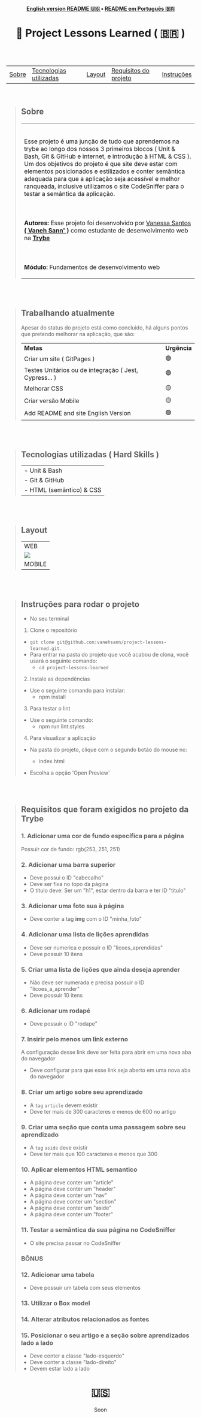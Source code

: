 <p align="center"><b>
 <a href="#----">English version README 🇺🇸 </a> •
 <a href="#---project-lessons-learned-------">README em Português 🇧🇷</a>
  </b>
</p>
<h1 align="center">
  📝 Project Lessons Learned
  <span> ( 🇧🇷 )  </span>
</h1>

<br>
<br>

<section>
  <table align="center">
<tr><p align="center"><b> </td> 
<td> <a href="#----about--">Sobre</a></td> 
<td>  <a href="#tecnologias-utilizadas--hard-skills-">Tecnologias utilizadas</a></td> 
<td>  <a href="#layout">Layout</a></td> 
<td>  <a href="">Requisitos do projeto</a></td> 
<td>  <a href="#instru%C3%A7%C3%B5es-para-rodar-o-projeto">Instruções</a></td> 
  </b>
  </p></tr>
  </table>
  
  <br>
  
  <blockquote>
    <h2 align="left">
   Sobre
  </h2>
<table>
    <tr>
      <td><br>
        <p align="left">
          Esse projeto é uma junção de tudo que aprendemos na trybe ao longo dos nossos 3 primeiros blocos ( Unit & Bash, Git & GitHub e internet, e introdução à HTML & CSS ). Um dos objetivos do projeto é que site deve estar com elementos posicionados e estilizados e conter semântica adequada para que a aplicação seja acessível e melhor ranqueada, inclusive utilizamos o site CodeSniffer para o testar a semântica da aplicação.</p>
      </td>
    </tr>
    <tr>
      <td><br>
        <p align="left">
          <b>Autores:</b> Esse projeto foi desenvolvido por <a href="https://www.linkedin.com/in/vanehsann/" target="_blank"> Vanessa Santos <b>( Vaneh Sann' )</b></a> como estudante de desenvolvimento web na <b><a href="https://www.betrybe.com/" target="_blank"> Trybe </a></b>
        </p>
      </td>
    <tr>
    <tr>
      <td><br>
        <p align="left">
          <b>Módulo:</b> Fundamentos de desenvolvimento web
        </p>
      </td>
    </tr>
 
</table> 
  </blockquote>

<br>
<br>

<blockquote>
   <h2>Trabalhando atualmente</h2>
  <p> Apesar do status do projeto está como concluido, há alguns pontos que pretendo melhorar na aplicação, que são: </p>
   <table>
  <tr>
    <td>
      <b>Metas</b>
    </td>
    <td>
      <b>Urgência</b>
    </td>
  </tr>
  <tr>
    <td>Criar um site ( GitPages )</td>
    <td>🟢</td>
  </tr>
  <tr>
    <td>Testes Unitários ou de integração ( Jest, Cypress... )</td>
    <td>🟢</td>
  </tr>
  <tr>
    <td>Melhorar CSS</td>
    <td>🟡</td>
  </tr>
  <tr>
    <td>Criar versão Mobile</td>
    <td>🟡</td>
  </tr>
  <tr>
    <td>Add README and site English Version</td>
    <td>🟢</td>
  </tr>

</table></blockquote>

<br>
<br>


<div>

  <blockquote>
    <h2 align="left">
Tecnologias utilizadas ( Hard Skills )
</h2>
    <table>
      
 <tr><td>
 - Unit & Bash
 </tr></td> 
 <tr><td> 
     - Git & GitHub
 </tr></td> 
 <tr><td> 
 - HTML (semântico) & CSS 
 </tr></td> 
    </table>
      </blockquote>
  </div>
  
  
<br>
<br>

  <div>
  <blockquote>
    <h2 align="left">
Layout
</h2>
    <table>
      
 <tr><td>
 WEB
   </td></tr>
     <tr><td>
        <img src="./web_gif_lessons_learned_demo.gif"/></td></tr>
 <tr><td> 
MOBILE
   </td></tr> 
    </table>
      </blockquote>
      
<br>
<br>

  <blockquote>
   <h2>Instruções para rodar o projeto</h2>

* No seu terminal

1. Clone o repositório
  * `git clone git@github.com:vanehsann/project-lessons-learned.git`.
  * Para entrar na pasta do projeto que você acabou de clona, você usará o seguinte comando:
    * `cd project-lessons-learned`

2. Instale as dependências
  * Use o seguinte comando para instalar:
    * npm install

3. Para testar o lint
  * Use o seguinte comando:
    * npm run lint:styles


4. Para visualizar a aplicação
  * Na pasta do projeto, clique com o segundo botão do mouse no:
    * index.html
  * Escolha a opção 'Open Preview'

      </blockquote>
      
<br/>
<br/>

<blockquote> <h2 align="left">Requisitos que foram exigidos no projeto da Trybe </h2>

### 1. Adicionar uma cor de fundo específica para a página

Possuir cor de fundo: rgb(253, 251, 251)

### 2. Adicionar uma barra superior

- Deve possui o ID "cabecalho"
- Deve ser fixa no topo da página
- O título deve: Ser um "h1", estar dentro da barra e ter ID "titulo"

### 3. Adicionar uma foto sua à página

- Deve conter a tag **img** com o ID "minha_foto"

### 4. Adicionar uma lista de lições aprendidas

- Deve ser numerica e possuir o ID "licoes_aprendidas"
- Deve possuir 10 itens

### 5. Criar uma lista de lições que ainda deseja aprender

- Não deve ser numerada e precisa possuir o ID "licoes_a_aprender"
- Deve possuir 10 itens

### 6. Adicionar um rodapé

- Deve possuir o ID "rodape"

### 7. Insirir pelo menos um link externo

A configuração desse link deve ser feita para abrir em uma nova aba do navegador

- Deve configurar para que esse link seja aberto em uma nova aba do navegador

### 8. Criar um artigo sobre seu aprendizado

- A `tag` `article` devem existir
- Deve ter mais de 300 caracteres e menos de 600 no artigo

### 9. Criar uma seção que conta uma passagem sobre seu aprendizado

- A `tag` `aside` deve existir
- Deve ter mais que 100 caracteres e menos que 300

### 10. Aplicar elementos HTML semantico

- A página deve conter um  "article"
- A página deve conter um  "header"
- A página deve conter um  "nav"
- A página deve conter um  "section"
- A página deve conter um  "aside"
- A página deve conter um  "footer"

### 11. Testar a semântica da sua página no CodeSniffer

- O site precisa passar no CodeSniffer

### BÔNUS

### 12. Adicionar uma tabela

- Deve possuir um tabela com seus elementos

### 13. Utilizar o Box model

### 14. Alterar atributos relacionados as fontes

### 15. Posicionar o seu artigo e a seção sobre aprendizados lado a lado

- Deve conter a classe "lado-esquerdo"
- Deve conter a classe "lado-direito"
- Devem estar lado a lado
      </blockquote>
  </section>

 <h1 align="center">  🇺🇸  </h1>

<p align="center"> Soon </p>
